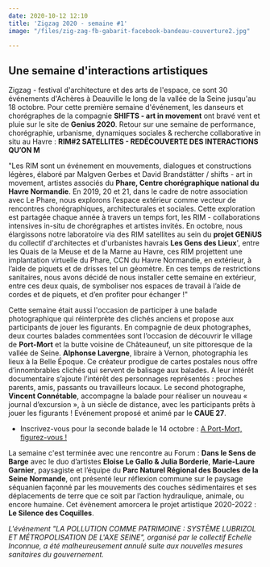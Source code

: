 ```yaml
---
date: 2020-10-12 12:10
title: 'Zigzag 2020 - semaine #1'
image: "/files/zig-zag-fb-gabarit-facebook-bandeau-couverture2.jpg"

---
```

## Une semaine d'interactions artistiques

Zigzag - festival d'architecture et des arts de l'espace, ce sont 30 événements d'Achères à Deauville le long de la vallée de la Seine jusqu'au 18 octobre. Pour cette première semaine d'événement, les danseurs et chorégraphes de la compagnie **SHIFTS - art in movement** ont bravé vent et pluie sur le site de **Genius 2020**. Retour sur une semaine de performance, chorégraphie, urbanisme, dynamiques sociales & recherche collaborative in situ au Havre : **RIM#2 SATELLITES - REDÉCOUVERTE DES INTERACTIONS QU’ON M**

"Les RIM sont un événement en mouvements, dialogues et constructions légères, élaboré par Malgven Gerbes et David Brandstätter / shifts - art in movement, artistes associés du **Phare, Centre chorégraphique national du Havre Normandie**. En 2019, 20 et 21, dans le cadre de notre association avec Le Phare, nous explorons l’espace extérieur comme vecteur de rencontres chorégraphiques, architecturales et sociales. Cette exploration est partagée chaque année à travers un temps fort, les RIM - collaborations intensives in-situ de chorégraphes et artistes invités. En octobre, nous élargissons notre laboratoire via des RIM satellites au sein du **projet GENiUS** du collectif d'architectes et d'urbanistes havrais **Les Gens des Lieux**', entre les Quais de la Meuse et de la Marne au Havre, ces RIM projettent une implantation virtuelle du Phare, CCN du Havre Normandie, en extérieur, à l’aide de piquets et de drisses tel un géomètre. En ces temps de restrictions sanitaires, nous avons décidé de nous installer cette semaine en extérieur, entre ces deux quais, de symboliser nos espaces de travail à l’aide de cordes et de piquets, et d’en profiter pour échanger !"

Cette semaine était aussi l'occasion de participer à une balade photographique qui réinterprète des clichés anciens et propose aux participants de jouer les figurants. En compagnie de deux photographes, deux courtes balades commentées sont l’occasion de découvrir le village de **Port-Mort** et la butte voisine de Châteauneuf, un site pittoresque de la vallée de Seine. **Alphonse Lavergne**, libraire à Vernon, photographia les lieux à la Belle Époque. Ce créateur prodigue de cartes postales nous offre d’innombrables clichés qui servent de balisage aux balades. A leur intérêt documentaire s’ajoute l’intérêt des personnages représentés : proches parents, amis, passants ou travailleurs locaux. Le second photographe, **Vincent Connétable**, accompagne la balade pour réaliser un nouveau « journal d’excursion », à un siècle de distance, avec les participants prêts à jouer les figurants ! Evénement proposé et animé par le **CAUE 27**.

* Inscrivez-vous pour la seconde balade le 14 octobre : [A Port-Mort, figurez-vous !](https://festivalzigzag.fr/events/a-port-mort-figurez-vous)

La semaine c'est terminée avec une rencontre au Forum : **Dans le Sens de Barge** avec le duo d’artistes **Eloise Le Gallo & Julia Borderie**, **Marie-Laure Garnier**, paysagiste et l’équipe du **Parc Naturel Régional des Boucles de la Seine Normande**, ont présenté leur réflexion commune sur le paysage séquanien façonné par les mouvements des couches sédimentaires et ses déplacements de terre que ce soit par l’action hydraulique, animale, ou encore humaine. Cet évènement amorcera le projet artistique 2020-2022 : **Le Silence des Coquilles**.

_L'événement "LA POLLUTION COMME PATRIMOINE : SYSTÈME LUBRIZOL ET MÉTROPOLISATION DE L'AXE SEINE", organisé par le collectif Echelle Inconnue, a été malheureusement annulé suite aux nouvelles mesures sanitaires du gouvernement._